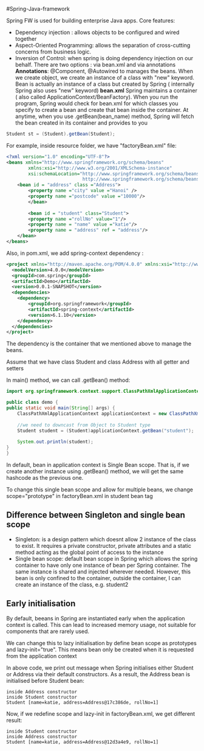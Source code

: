 #Spring-Java-framework

Spring FW is used for building enterprise Java apps. Core features: 
- Dependency injection : allows objects to be configured and wired together
- Aspect-Oriented Programming: allows the separation of cross-cutting concerns from business logic. 
- Inversion of Control: when spring is doing dependency injection on our behalf. There are two options : via bean.xml and via annotations
**Annotations**: @Component, @Autowired to manages the beans. When we create object, we create an instance of a class with "new" keyword. Bean is actually an instance of a class but created by Spring ( internally Spring also uses "new" keyword)
**bean.xml**
Spring maintains a container ( also called ApplicationContext/BeanFactory). When you run the program, Spring would check for bean.xml for which classes you specify to create a bean and create that bean inside the container. At anytime, when you use .getBean(bean_name) method, Spring will fetch the bean created in its container and provides to you
```java
Student st = (Student).getBean(Student);
```
For example, inside resource folder, we have "factoryBean.xml" file: 

```xml
<?xml version="1.0" encoding="UTF-8"?>
<beans xmlns="http://www.springframework.org/schema/beans"
		xmlns:xsi="http://www.w3.org/2001/XMLSchema-instance"
		xsi:schemaLocation="http://www.springframework.org/schema/beans
							http://www.springframework.org/schema/beans/spring-beans.xsd">
	<bean id = "address" class ="Address">
		<property name ="city" value ="Hanoi" />
		<property name ="postcode" value ="10000"/>
		</bean>
		
		<bean id = "student" class="Student">
		<property name ="rollNo" value="1"/>
		<property name = "name" value ="katie"/>
		<property name = "address" ref = "address"/>
	</bean>
</beans>
```
Also, in pom.xml, we add spring-context dependency : 
```xml
<project xmlns="http://maven.apache.org/POM/4.0.0" xmlns:xsi="http://www.w3.org/2001/XMLSchema-instance" xsi:schemaLocation="http://maven.apache.org/POM/4.0.0 https://maven.apache.org/xsd/maven-4.0.0.xsd">
  <modelVersion>4.0.0</modelVersion>
  <groupId>com.spring</groupId>
  <artifactId>Demo</artifactId>
  <version>0.0.1-SNAPSHOT</version>
  <dependencies>
  	<dependency>
  		<groupId>org.springframework</groupId>
  		<artifactId>spring-context</artifactId>
  		<version>6.1.10</version>
  	</dependency>
  </dependencies>
</project>

```
The dependency is the container that we mentioned above to manage the beans. 

Assume that we have class Student and class Address with all getter and setters

In main() method, we can call .getBean() method: 

```java
import org.springframework.context.support.ClassPathXmlApplicationContext;

public class demo {
public static void main(String[] args) {
	ClassPathXmlApplicationContext applicationContext = new ClassPathXmlApplicationContext("factoryBean.xml");
	
	//we need to downcast from Object to Student type
	Student student = (Student)applicationContext.getBean("student");
	
	System.out.println(student);
}
}
```
In default, bean in application context is Single Bean scope. That is, if we create another instance using .getBean() method, we will get the same hashcode as the previous one. 

To change this single bean scope and allow for multiple beans, we change scope="prototype" in factoryBean.xml in student bean tag

## Difference between Singleton and single bean scope
- Singleton: is a design pattern which doesnt allow 2 instance of the class to exist. It requires a private constructor, private attributes and a static method acting as the global point of access to the instance
- Single bean scope: default bean scope in Spring which allows the spring container to have only one instance of bean per Spring container. The same instance is shared and injected wherever needed. However, this bean is only confined to the container, outside the container, I can create an instance of the class, e.g. student2

## Early initialisation

By default, beeans in Spring are instantiated  early when the application context is called. This can lead to increased memory usage, not suitable for components that are rarely used. 

We can change this to lazy initialisation by define bean scope as prototypes and lazy-init="true". This means bean only be created when it is requested from the application context

In above code, we print out message when Spring initialises either Student or Address via their default constructors. As a result, the Address bean is initialised before Student bean: 

```
inside Address constructor
inside Student constructor
Student [name=katie, address=Address@17c386de, rollNo=1]
```
Now, if we redefine scope and lazy-init in factoryBean.xml, we get different result:
```
inside Student constructor
inside Address constructor
Student [name=katie, address=Address@12d3a4e9, rollNo=1]
```